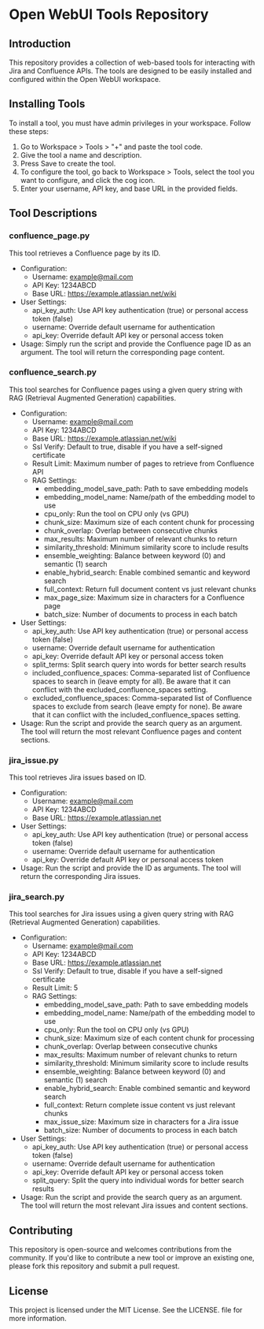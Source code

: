 # Open WebUI Tools Repository

## Introduction
This repository provides a collection of web-based tools for interacting with Jira and Confluence APIs. The tools are designed to be easily installed and configured within the Open WebUI workspace.

## Installing Tools
To install a tool, you must have admin privileges in your workspace. Follow these steps:
1. Go to Workspace > Tools > "+" and paste the tool code.
2. Give the tool a name and description.
3. Press Save to create the tool.
4. To configure the tool, go back to Workspace > Tools, select the tool you want to configure, and click the cog icon.
5. Enter your username, API key, and base URL in the provided fields.

## Tool Descriptions

### confluence_page.py
This tool retrieves a Confluence page by its ID.

- Configuration:
    - Username: example@mail.com
    - API Key: 1234ABCD
    - Base URL: https://example.atlassian.net/wiki
- User Settings:
    - api_key_auth: Use API key authentication (true) or personal access token (false)
    - username: Override default username for authentication
    - api_key: Override default API key or personal access token
- Usage: Simply run the script and provide the Confluence page ID as an argument. The tool will return the corresponding page content.

### confluence_search.py
This tool searches for Confluence pages using a given query string with RAG (Retrieval Augmented Generation) capabilities.

- Configuration:
    - Username: example@mail.com
    - API Key: 1234ABCD
    - Base URL: https://example.atlassian.net/wiki
    - Ssl Verify: Default to true, disable if you have a self-signed certificate
    - Result Limit: Maximum number of pages to retrieve from Confluence API
    - RAG Settings:
        - embedding_model_save_path: Path to save embedding models
        - embedding_model_name: Name/path of the embedding model to use
        - cpu_only: Run the tool on CPU only (vs GPU)
        - chunk_size: Maximum size of each content chunk for processing
        - chunk_overlap: Overlap between consecutive chunks
        - max_results: Maximum number of relevant chunks to return
        - similarity_threshold: Minimum similarity score to include results
        - ensemble_weighting: Balance between keyword (0) and semantic (1) search
        - enable_hybrid_search: Enable combined semantic and keyword search
        - full_context: Return full document content vs just relevant chunks
        - max_page_size: Maximum size in characters for a Confluence page
        - batch_size: Number of documents to process in each batch
- User Settings:
    - api_key_auth: Use API key authentication (true) or personal access token (false)
    - username: Override default username for authentication
    - api_key: Override default API key or personal access token
    - split_terms: Split search query into words for better search results
    - included_confluence_spaces: Comma-separated list of Confluence spaces to search in (leave empty for all). Be aware that it can conflict with the excluded_confluence_spaces setting.
    - excluded_confluence_spaces: Comma-separated list of Confluence spaces to exclude from search (leave empty for none). Be aware that it can conflict with the included_confluence_spaces setting.
- Usage: Run the script and provide the search query as an argument. The tool will return the most relevant Confluence pages and content sections.

### jira_issue.py
This tool retrieves Jira issues based on ID.

- Configuration:
    - Username: example@mail.com
    - API Key: 1234ABCD
    - Base URL: https://example.atlassian.net
- User Settings:
    - api_key_auth: Use API key authentication (true) or personal access token (false)
    - username: Override default username for authentication
    - api_key: Override default API key or personal access token
- Usage: Run the script and provide the ID as arguments. The tool will return the corresponding Jira issues.

### jira_search.py
This tool searches for Jira issues using a given query string with RAG (Retrieval Augmented Generation) capabilities.

- Configuration:
    - Username: example@mail.com
    - API Key: 1234ABCD
    - Base URL: https://example.atlassian.net
    - Ssl Verify: Default to true, disable if you have a self-signed certificate
    - Result Limit: 5
    - RAG Settings:
        - embedding_model_save_path: Path to save embedding models
        - embedding_model_name: Name/path of the embedding model to use
        - cpu_only: Run the tool on CPU only (vs GPU)
        - chunk_size: Maximum size of each content chunk for processing
        - chunk_overlap: Overlap between consecutive chunks
        - max_results: Maximum number of relevant chunks to return
        - similarity_threshold: Minimum similarity score to include results
        - ensemble_weighting: Balance between keyword (0) and semantic (1) search
        - enable_hybrid_search: Enable combined semantic and keyword search
        - full_context: Return complete issue content vs just relevant chunks
        - max_issue_size: Maximum size in characters for a Jira issue
        - batch_size: Number of documents to process in each batch
- User Settings:
    - api_key_auth: Use API key authentication (true) or personal access token (false)
    - username: Override default username for authentication
    - api_key: Override default API key or personal access token
    - split_query: Split the query into individual words for better search results
- Usage: Run the script and provide the search query as an argument. The tool will return the most relevant Jira issues and content sections.

## Contributing
This repository is open-source and welcomes contributions from the community. If you'd like to contribute a new tool or improve an existing one, please fork this repository and submit a pull request.

## License
This project is licensed under the MIT License. See the LICENSE. file for more information.
